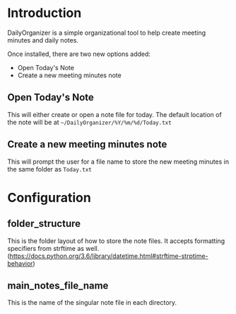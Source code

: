# Introduction
DailyOrganizer is a simple organizational tool to help create meeting minutes and daily notes.

Once installed, there are two new options added:
- Open Today's Note
- Create a new meeting minutes note

## Open Today's Note
This will either create or open a note file for today. The default location of the note will be at `~/DailyOrganizer/%Y/%m/%d/Today.txt`

## Create a new meeting minutes note
This will prompt the user for a file name to store the new meeting minutes in the same folder as `Today.txt`

# Configuration
## folder_structure
This is the folder layout of how to store the note files. It accepts formatting specifiers from strftime as well. (https://docs.python.org/3.6/library/datetime.html#strftime-strptime-behavior)

## main_notes_file_name
This is the name of the singular note file in each directory.
